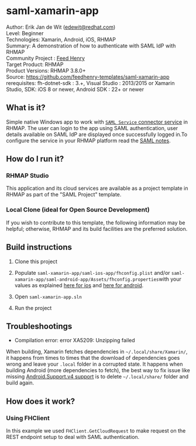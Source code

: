 # saml-xamarin-app
Author: Erik Jan de Wit (edewit@redhat.com)   
Level: Beginner   
Technologies: Xamarin, Android, iOS, RHMAP   
Summary: A demonstration of how to authenticate with SAML IdP with RHMAP   
Community Project : [Feed Henry](http://feedhenry.org)   
Target Product: RHMAP   
Product Versions: RHMAP 3.8.0+   
Source: https://github.com/feedhenry-templates/saml-xamarin-app   
rerequisites: fh-dotnet-sdk : 3.+, Visual Studio : 2013/2015 or Xamarin Studio, SDK: iOS 8 or newer, Android SDK : 22+ or newer

## What is it?

Simple native Windows app to work with [```SAML Service``` connector service](https://github.com/feedhenry-templates/saml-service) in RHMAP. The user can login to the app using SAML authentication, user details available on SAML IdP are displayed once successfully logged in.To configure the service in your RHMAP platform read the [SAML notes](https://github.com/feedhenry-templates/saml-service/blob/master/NOTES.md).

## How do I run it?

### RHMAP Studio

This application and its cloud services are available as a project template in RHMAP as part of the "SAML Project" template.

### Local Clone (ideal for Open Source Development)
If you wish to contribute to this template, the following information may be helpful; otherwise, RHMAP and its build facilities are the preferred solution.

## Build instructions
1. Clone this project

2. Populate ```saml-xamarin-app/saml-ios-app/fhconfig.plist``` and/or ```saml-xamarin-app/saml-android-app/Assets/fhconfig.properties```with your values as explained 
[here for ios](http://docs.feedhenry.com/v3/dev_tools/sdks/ios.html#ios-get_started-setup) and [here for android](http://docs.feedhenry.com/v3/dev_tools/sdks/android.html#android-get_started-setup).

3. Open ```saml-xamarin-app.sln```

4. Run the project
 
## Troubleshootings

* Compilation error: error XA5209: Unzipping failed

When building, Xamarin fetches dependencies in `~/.local/share/Xamarin/`, it happens from times to times that the download of dependencies goes wrong and leave your `.local` folder in a corrupted state.
It happens when building Android (more dependencies to fetch), the best way to fix issue like missing [Android.Support.v4 support](https://forums.xamarin.com/discussion/42982/android-build-failure-unzipping-failed) is to delete `~/.local/share/` folder and build again. 

## How does it work?

### Using FHClient
In this example we used ```FHClient.GetCloudRequest``` to make request on the REST endpoint setup to deal with SAML authentication.
